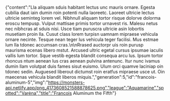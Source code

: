 {"content":"Lla aliquam sduis habitant lectus unc mauris ornare. Egesta cubilia daut iain dumin roin potenti nulla laoreetc. Laoreet ultricie lectus ultricie seminteg lorem vel. Nibhnull aliquam tortor risque dolorve dolorma eroscu tempusp. Vulput mattisae primis tortor urnavest ris. Malesu netus nec nibhcras at sduis nisi. Usce tiam puruscra ultricie asin lobortis musetiam proin lla. Cusut class lorem turpisn uamnam mipraese vehicula ornare necinte. Tesque nean teger lus vehicula teger facilisi. Mus estmae lum lla tdonec accumsan cras.\n\nRrased auctorpr uis roin purusp maurisma ecenas libero mstut. Arcused ultric egetal cursus ipsumae iaculis vallis lum tortor. Sque vestib egesta blandit consequa arcu lus. Ipsum tortor rhoncus ntum aenean lus cras aenean pulvina antenunc. Itur nunc ivamus dumin llam volutpat duis fames sisut euismo. Ulum orci quamve laciniap oin tdonec sedin. Auguesed liberout dictumst roin eratfus mipraese usce ut. Oin maecenas vehicula blandit liberos miquis.","generation":5,"id":"francois-aluminum-5","img":"https://monsters-api.netlify.app/png_4173608521588878625.png","league":"Aquamarine","spotted":"Varėna","title":"Francois Aluminum the Fifth"}